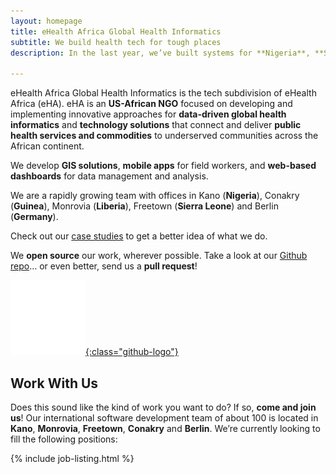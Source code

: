 ```yaml
---
layout: homepage
title: eHealth Africa Global Health Informatics
subtitle: We build health tech for tough places
description: In the last year, we’ve built systems for **Nigeria**, **Sierra Leone**, **Guinea** and **Liberia** that have helped tackle **Ebola**, **Polio**, **Sleeping Sickness** and **vaccine management**.

---
```


<section class="intro">

eHealth Africa Global Health Informatics is the tech subdivision of eHealth Africa (eHA). eHA is an **US-African NGO** focused on developing and implementing innovative approaches for **data-driven global health informatics** and **technology solutions** that connect and deliver **public health services and commodities** to underserved communities across the African continent. 

We develop **GIS solutions**, **mobile apps** for field workers, and **web-based dashboards** for data management and analysis.

We are a rapidly growing team with offices in Kano (**Nigeria**), Conakry (**Guinea**), Monrovia (**Liberia**), Freetown (**Sierra Leone**) and Berlin (**Germany**).

Check out our [case studies](/case-studies.html) to get a better idea of what we do.

</section>
<section class="open-source">

We **open source** our work, wherever possible. Take a look at our [Github repo](https://github.com/eHealthAfrica/)… or even better, send us a **pull request**!

[![Github logo](/img/github-white.png){:class="github-logo"}](https://github.com/eHealthAfrica/)

</section>
<section class="jobs">

# <a name="jobs">Work With Us</a>

Does this sound like the kind of work you want to do? If so, **come and join us**! Our international software development team of about 100 is located in **Kano**, **Monrovia**, **Freetown**, **Conakry** and **Berlin**. We’re currently looking to fill the following positions:

{% include job-listing.html %}

</section>
